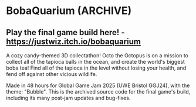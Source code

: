 # BobaQuarium (ARCHIVE)

## Play the final game build here! - https://justwiz.itch.io/bobaquarium

A cozy candy-themed 3D collectathon! Octo the Octopus is on a mission to collect all of the tapioca balls in the ocean, and create the world's biggest boba tea! Find all of the tapioca in the level without losing your health, and fend off against other vicious wildlife.

Made in 48 hours for Global Game Jam 2025 (UWE Bristol GGJ24), with the theme: "Bubble". This is the archived source code for the final game's build, including its many post-jam updates and bug-fixes.
